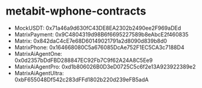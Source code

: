 # metabit-wphone-contracts
* MockUSDT: 0x71a46a9d630fC43DE8EA2302b2490ee2F969aDEd
* MatrixPayment: 0x9C4804319d98B6f6695227589b8eAbcE2f460835
* Matrix: 0x842daC4cE7e68D60149021791a2d8090d839b8d0
* MatrixPhone: 0x164668080C5a676085DcAe752F1EC5CA3c7188D4
* MatrixAiAgentOne: 0x0d2357bDdFBD288847EC92Fb7C9f62A24A8C5Ee9
* MatrixAiAgentPro: 0xd1b806026B0D3eD0725C5c6f2e13A923922389e2
* MatrixAiAgentUltra: 0xbF655048Df542c283dFFd1802b220d239eFB5adA